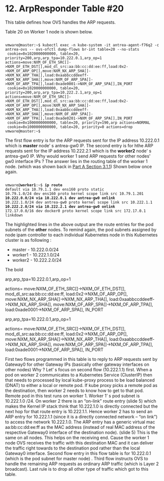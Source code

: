 # 12. ArpResponder Table #20

This table defines how OVS handles the ARP requests.

Table 20 on Worker 1 node is shown below.

<pre><code>
vmware@master:~$ kubectl exec -n kube-system -it antrea-agent-f76q2 -c antrea-ovs -- ovs-ofctl dump-flows br-int table=20 --no-stats
 cookie=0x1020000000000, table=20, priority=200,arp,arp_tpa=10.222.0.1,arp_op=1 actions=move:NXM_OF_ETH_SRC[]->NXM_OF_ETH_DST[],mod_dl_src:aa:bb:cc:dd:ee:ff,load:0x2->NXM_OF_ARP_OP[],move:NXM_NX_ARP_SHA[]->NXM_NX_ARP_THA[],load:0xaabbccddeeff->NXM_NX_ARP_SHA[],move:NXM_OF_ARP_SPA[]->NXM_OF_ARP_TPA[],load:0xade0001->NXM_OF_ARP_SPA[],IN_PORT
 cookie=0x1020000000000, table=20, priority=200,arp,arp_tpa=10.222.2.1,arp_op=1 actions=move:NXM_OF_ETH_SRC[]->NXM_OF_ETH_DST[],mod_dl_src:aa:bb:cc:dd:ee:ff,load:0x2->NXM_OF_ARP_OP[],move:NXM_NX_ARP_SHA[]->NXM_NX_ARP_THA[],load:0xaabbccddeeff->NXM_NX_ARP_SHA[],move:NXM_OF_ARP_SPA[]->NXM_OF_ARP_TPA[],load:0xade0201->NXM_OF_ARP_SPA[],IN_PORT
 cookie=0x1000000000000, table=20, priority=190,arp actions=NORMAL
 cookie=0x1000000000000, table=20, priority=0 actions=drop
vmware@master:~$ 
</code></pre>

The first flow entry is for the ARP requests sent for the IP address 10.222.0.1 which is **master** node' s antrea-gw0 IP. The second entry is for hthe ARP requests sent for the IP address 10.222.2.1 which is the **worker2** node' s antrea-gw0 IP. Why would worker 1 send ARP requests for other nodes' gw0 interface IPs ? The answer lies in the routing table of the worker 1 node. (which was shown back in [Part A Section 3.1.1](https://github.com/dumlutimuralp/antrea-packet-walks/tree/master/part_a#311-worker-1)) Shown below once again.

<pre><code>
vmware@<b>worker1</b>:~$ <b>ip route</b>
default via 10.79.1.1 dev ens160 proto static
10.79.1.0/24 dev ens160 proto kernel scope link src 10.79.1.201
<b>10.222.0.0/24 via 10.222.0.1 dev antrea-gw0 onlink </b>
10.222.1.0/24 dev antrea-gw0 proto kernel scope link src 10.222.1.1
<b>10.222.2.0/24 via 10.222.2.1 dev antrea-gw0 onlink </b>
172.17.0.0/16 dev docker0 proto kernel scope link src 172.17.0.1 linkdown
</code></pre>

The highlighted lines in the above output are the route entries for the pod subnets of the **other** nodes. To remind again, the pod subnets assigned by node ipam controller to each individual Kubernetes node in this Kubernetes cluster is as following : 

- master - 10.222.0.0/24
- worker1 - 10.222.1.0/24
- worker2 - 10.222.2.0/24

The bold 

arp,arp_tpa=10.222.0.1,arp_op=1 

actions=
move:NXM_OF_ETH_SRC[]->NXM_OF_ETH_DST[],
mod_dl_src:aa:bb:cc:dd:ee:ff,
load:0x2->NXM_OF_ARP_OP[],
move:NXM_NX_ARP_SHA[]->NXM_NX_ARP_THA[],
load:0xaabbccddeeff->NXM_NX_ARP_SHA[],
move:NXM_OF_ARP_SPA[]->NXM_OF_ARP_TPA[],
load:0xade0001->NXM_OF_ARP_SPA[],
IN_PORT




arp,arp_tpa=10.222.0.1,arp_op=1 

actions=
move:NXM_OF_ETH_SRC[]->NXM_OF_ETH_DST[],
mod_dl_src:aa:bb:cc:dd:ee:ff,
load:0x2->NXM_OF_ARP_OP[],
move:NXM_NX_ARP_SHA[]->NXM_NX_ARP_THA[],
load:0xaabbccddeeff->NXM_NX_ARP_SHA[],
move:NXM_OF_ARP_SPA[]->NXM_OF_ARP_TPA[],
load:0xade0001->NXM_OF_ARP_SPA[],
IN_PORT


First two flows programmed in this table is to reply to ARP requests sent by Gateway0 for other Gateway IPs (basically other gateway interfaces on other nodes) Why ? Let’ s focus on second flow (10.222.1.1) first.  When a pod on worker 2 communicates to a Kubernetes Service (ClusterIP) then that needs to processed by local kube-proxy process to be load balanced (DNAT) to either a local or remote pod. If kube proxy picks a remote pod as the destination, then worker 2 needs to know how to get to that pod. Remote pod in this test runs on worker 1. Worker 1’ s pod subnet is 10.222.1.0 /24. On worker 2 there is an “on-link” route entry (slide 5) which makes the Kernel IP stack think that 10.222.1.0 is directly connected but the next hop for that route entry is 10.222.1.1. Hence worker 2 has to send an ARP entry for 10.222.1.1 (since it is a directly connected network – “on link”) to access the network 10.222.1.0. The ARP entry has a generic virtual mac aa:bb:cc:dd:ee:ff as the MAC address (instead of real MAC address of the respective Gateway0 interface of the destination node). (slide 5) This is the same on all nodes. This helps on the receiving end. Cause the worker 1 node OVS receives the traffic with this destination MAC and it can deliver the traffic right towards to the destination pod rather than the local Gateway0 interface.
Second flow entry in this flow table is for 10.222.0.1 (which is the pod subnet for master node) . Third flow instructs OVS to handle the remaining ARP requests as ordinary ARP traffic (which is Layer 2 broadcast).  Last rule is to drop all other type of traffic which got to this table. 
